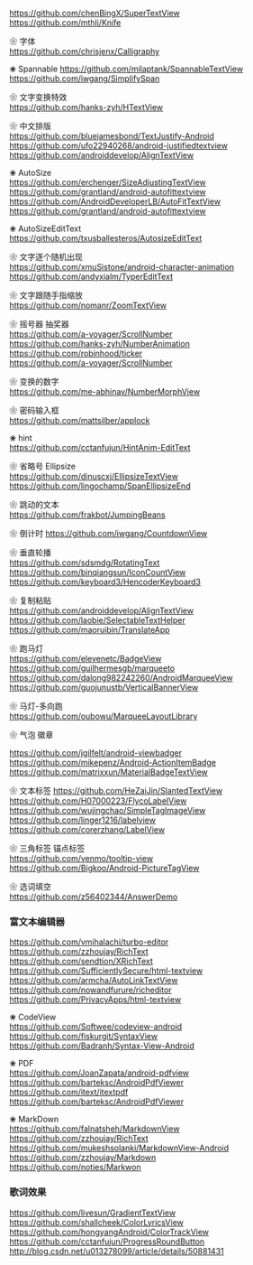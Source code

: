 https://github.com/chenBingX/SuperTextView  
https://github.com/mthli/Knife  

❀ 字体  
https://github.com/chrisjenx/Calligraphy  

❀ Spannable
https://github.com/milaptank/SpannableTextView  
https://github.com/iwgang/SimplifySpan  

❀ 文字变换特效  
https://github.com/hanks-zyh/HTextView  

❀ 中文排版  
https://github.com/bluejamesbond/TextJustify-Android  
https://github.com/ufo22940268/android-justifiedtextview  
https://github.com/androiddevelop/AlignTextView  


❀ AutoSize  
https://github.com/erchenger/SizeAdjustingTextView  
https://github.com/grantland/android-autofittextview  
https://github.com/AndroidDeveloperLB/AutoFitTextView  
https://github.com/grantland/android-autofittextview  

❀ AutoSizeEditText  
https://github.com/txusballesteros/AutosizeEditText  


❀ 文字逐个随机出现  
https://github.com/xmuSistone/android-character-animation  
https://github.com/andyxialm/TyperEditText  

❀ 文字跟随手指缩放  
https://github.com/nomanr/ZoomTextView  

❀ 摇号器  抽奖器  
https://github.com/a-voyager/ScrollNumber  
https://github.com/hanks-zyh/NumberAnimation  
https://github.com/robinhood/ticker  
https://github.com/a-voyager/ScrollNumber  

❀ 变换的数字  
https://github.com/me-abhinav/NumberMorphView  


❀ 密码输入框  
https://github.com/mattsilber/applock  


❀ hint  
https://github.com/cctanfujun/HintAnim-EditText  



❀ 省略号 Ellipsize   
https://github.com/dinuscxj/EllipsizeTextView  
https://github.com/lingochamp/SpanEllipsizeEnd  


❀ 跳动的文本  
https://github.com/frakbot/JumpingBeans  

❀ 倒计时 
https://github.com/iwgang/CountdownView  

❀ 垂直轮播  
https://github.com/sdsmdg/RotatingText  
https://github.com/binqiangsun/IconCountView  
https://github.com/keyboard3/HencoderKeyboard3  

❀ 复制粘贴  
https://github.com/androiddevelop/AlignTextView  
https://github.com/laobie/SelectableTextHelper  
https://github.com/maoruibin/TranslateApp  


❀ 跑马灯  
https://github.com/elevenetc/BadgeView  
https://github.com/guilhermesgb/marqueeto  
https://github.com/dalong982242260/AndroidMarqueeView  
https://github.com/guojunustb/VerticalBannerView  

❀ 马灯-多向跑  
https://github.com/oubowu/MarqueeLayoutLibrary  

❀ 气泡  徽章

https://github.com/jgilfelt/android-viewbadger  
https://github.com/mikepenz/Android-ActionItemBadge  
https://github.com/matrixxun/MaterialBadgeTextView  

❀ 文本标签
https://github.com/HeZaiJin/SlantedTextView  
https://github.com/H07000223/FlycoLabelView  
https://github.com/wujingchao/SimpleTagImageView  
https://github.com/linger1216/labelview  
https://github.com/corerzhang/LabelView  

❀ 三角标签  锚点标签  
https://github.com/venmo/tooltip-view  
https://github.com/Bigkoo/Android-PictureTagView  

❀ 选词填空  
https://github.com/z56402344/AnswerDemo  


### 富文本编辑器
https://github.com/vmihalachi/turbo-editor  
https://github.com/zzhoujay/RichText  
https://github.com/sendtion/XRichText  
https://github.com/SufficientlySecure/html-textview  
https://github.com/armcha/AutoLinkTextView  
https://github.com/nowandfurure/richeditor  
https://github.com/PrivacyApps/html-textview  

❀ CodeView  
https://github.com/Softwee/codeview-android  
https://github.com/fiskurgit/SyntaxView  
https://github.com/Badranh/Syntax-View-Android  


❀ PDF  
https://github.com/JoanZapata/android-pdfview  
https://github.com/barteksc/AndroidPdfViewer  
https://github.com/itext/itextpdf  
https://github.com/barteksc/AndroidPdfViewer  

❀ MarkDown  
https://github.com/falnatsheh/MarkdownView  
https://github.com/zzhoujay/RichText  
https://github.com/mukeshsolanki/MarkdownView-Android  
https://github.com/zzhoujay/Markdown  
https://github.com/noties/Markwon  


### 歌词效果
https://github.com/livesun/GradientTextView  
https://github.com/shallcheek/ColorLyricsView  
https://github.com/hongyangAndroid/ColorTrackView  
https://github.com/cctanfujun/ProgressRoundButton  
http://blog.csdn.net/u013278099/article/details/50881431  



